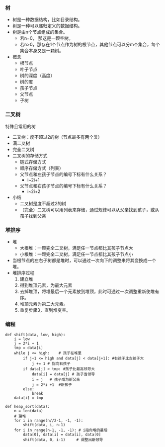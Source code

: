 ### 树 ###
- 树是一种数据结构，比如目录结构。
- 树是一种可以递归定义的数据结构。
- 树是由n个节点组成的集合。
	- 若n=0， 那这是一颗空树。
	- 若n>0，那存在1个节点作为树的根节点，其他节点可以分m个集合，每个集合本身又是一颗树。
- 概念
	- 根节点
	- 叶子节点
	- 树的深度（高度）
	- 树的度
	- 孩子节点
	- 父节点
	- 子树

### 二叉树 ###
特殊且常用的树

- 二叉树：度不超过2的树（节点最多有两个叉）
- 满二叉树
- 完全二叉树
- 二叉树的存储方式
	- 链式存储方式
	- 顺序存储方式（列表）
	- 父节点和左孩子节点的编号下标有什么关系？
		- i~2i+1
	- 父节点和右孩子节点的编号下标有什么关系？
		- i~2i+2
- 小结
	- 二叉树是度不超过2的树
	- （完全）二叉树可以用列表来存储，通过规律可以从父亲找到孩子，或从孩子找到父亲

### 堆排序 ###
- 堆
	- 大根堆：一颗完全二叉树，满足任一节点都比其孩子节点大
	- 小根堆：一颗完全二叉树，满足任一节点都比其孩子节点小
- 当根节点的左右子树都是堆时，可以通过一次向下的调整来将其变换成一个堆。
- 堆排序过程
	1. 建立堆
	2. 得到堆顶元素，为最大元素
	3. 去掉堆顶，将堆最后一个元素放到堆顶，此时可通过一次调整重新使堆有序。
	4. 堆顶元素为第二大元素。
	5. 重复步骤3，直到堆变空。

### 编程 ###
	def shift(data, low, high):
		i = low
		j = 2*i + 1
		tmp = data[i]
		while j <= high:	# 孩子在堆里
			if j+1 <= high and data[j] < data[j+1]: #右孩子比左孩子大
				j += 1 # 指向右孩子
			if data[j] > tmp: #孩子比最高领导大
				data[i] = data[j] # 孩子当领导
				i = j	# 孩子成为新父亲
				j = 2*i +1	#新孩子
			else:
				break
		data[i] = tmp
	
	def heap_sort(data):
		n = len(data)
		# 建堆
		for i in range(n//2-1, -1, -1):
			shift(data, i, n-1)
		for i in range(n-1, -1, -1): # i指向堆的最后
			data[0], data[i] = data[i], data[0]
			shift(data, 0, i-1)		# 调整出新领导